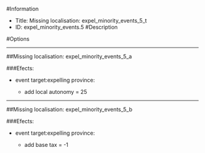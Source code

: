 #Information
 - Title: Missing localisation: expel_minority_events_5_t
 - ID: expel_minority_events.5
#Description

#Options

___
##Missing localisation: expel_minority_events_5_a

###Efects:<ul><li>event target:expelling province:</li><ul><li>add local autonomy = 25</li></ul></ul>

___
##Missing localisation: expel_minority_events_5_b

###Efects:<ul><li>event target:expelling province:</li><ul><li>add base tax = -1</li></ul></ul>
